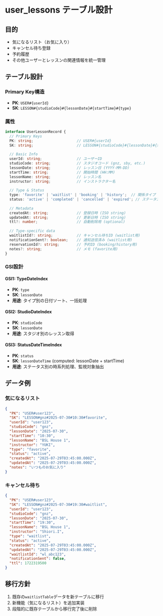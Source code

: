 # user_lessons テーブル設計

## 目的
- 気になるリスト（お気に入り）
- キャンセル待ち登録
- 予約履歴
- その他ユーザーとレッスンの関連情報を統一管理

## テーブル設計

### Primary Key構造
- **PK**: `USER#{userId}`
- **SK**: `LESSON#{studioCode}#{lessonDate}#{startTime}#{type}`

### 属性
```typescript
interface UserLessonRecord {
  // Primary Keys
  PK: string;                    // USER#{userId}
  SK: string;                    // LESSON#{studioCode}#{lessonDate}#{startTime}#{type}
  
  // Basic Info
  userId: string;                // ユーザーID
  studioCode: string;            // スタジオコード (gnz, sby, etc.)
  lessonDate: string;            // レッスン日 (YYYY-MM-DD)
  startTime: string;             // 開始時間 (HH:MM)
  lessonName: string;            // レッスン名
  instructor: string;            // インストラクター名
  
  // Type & Status
  type: 'favorite' | 'waitlist' | 'booking' | 'history';  // 関係タイプ
  status: 'active' | 'completed' | 'cancelled' | 'expired'; // ステータス
  
  // Metadata
  createdAt: string;             // 登録日時 (ISO string)
  updatedAt: string;             // 更新日時 (ISO string)
  ttl?: number;                  // 自動削除用 (optional)
  
  // Type-specific data
  waitlistId?: string;           // キャンセル待ちID (waitlist用)
  notificationSent?: boolean;    // 通知送信済み (waitlist用)
  reservationId?: string;        // 予約ID (booking/history用)
  notes?: string;                // メモ (favorite用)
}
```

### GSI設計

#### GSI1: TypeDateIndex
- **PK**: `type`
- **SK**: `lessonDate`
- **用途**: タイプ別の日付ソート、一括処理

#### GSI2: StudioDateIndex  
- **PK**: `studioCode`
- **SK**: `lessonDate`
- **用途**: スタジオ別のレッスン取得

#### GSI3: StatusDateTimeIndex
- **PK**: `status`
- **SK**: `lessonDateTime` (computed: lessonDate + startTime)
- **用途**: ステータス別の時系列処理、監視対象抽出

## データ例

### 気になるリスト
```json
{
  "PK": "USER#user123",
  "SK": "LESSON#gnz#2025-07-30#10:30#favorite",
  "userId": "user123",
  "studioCode": "gnz",
  "lessonDate": "2025-07-30",
  "startTime": "10:30",
  "lessonName": "BSL House 1",
  "instructor": "YUKI",
  "type": "favorite",
  "status": "active",
  "createdAt": "2025-07-29T03:45:00.000Z",
  "updatedAt": "2025-07-29T03:45:00.000Z",
  "notes": "いつものお気に入り"
}
```

### キャンセル待ち
```json
{
  "PK": "USER#user123", 
  "SK": "LESSON#gnz#2025-07-30#19:30#waitlist",
  "userId": "user123",
  "studioCode": "gnz",
  "lessonDate": "2025-07-30",
  "startTime": "19:30",
  "lessonName": "BSL House 1",
  "instructor": "Shiori.I",
  "type": "waitlist",
  "status": "active",
  "createdAt": "2025-07-29T03:45:00.000Z",
  "updatedAt": "2025-07-29T03:45:00.000Z",
  "waitlistId": "wl_abc123",
  "notificationSent": false,
  "ttl": 1722319500
}
```

## 移行方針
1. 既存の`waitlistTable`データを新テーブルに移行
2. 新機能（気になるリスト）を追加実装
3. 段階的に既存テーブルから移行完了後に削除